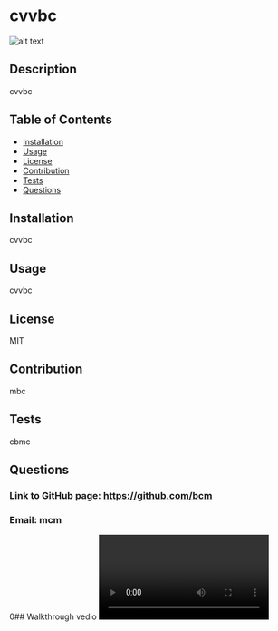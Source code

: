 # cvvbc

![alt text](https://img.shields.io/badge/license-MIT-green)

## Description
cvvbc

## Table of Contents
- [Installation](#installation)
- [Usage](#usage)
- [License](#license)
- [Contribution](#contribution)
- [Tests](#tests)
- [Questions](#questions)

## Installation
cvvbc

## Usage
cvvbc

## License
MIT

## Contribution
mbc

## Tests
cbmc

## Questions
### Link to GitHub page: https://github.com/bcm

### Email: mcm
0## Walkthrough vedio
![alt text](./utils/video.mp4)
